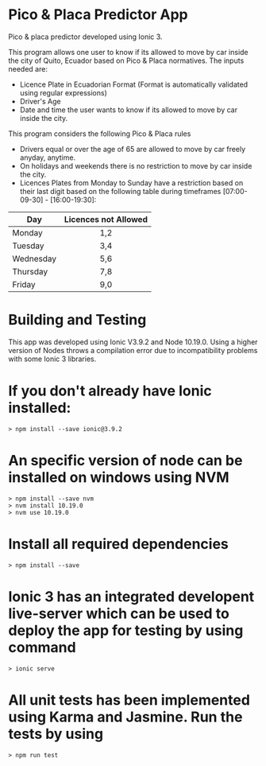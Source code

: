# Pico & Placa Predictor App
Pico & placa predictor developed using Ionic 3. 

This program allows one user to know if its allowed to move by car inside the city of Quito, Ecuador based on Pico & Placa normatives. The inputs needed are:
* Licence Plate in Ecuadorian Format (Format is automatically validated using regular expressions)
* Driver's Age
* Date and time the user wants to know if its allowed to move by car inside the city.

This program considers the following Pico & Placa rules 

* Drivers equal or over the age of 65 are allowed to move by car freely anyday, anytime. 
* On holidays and weekends there is no restriction to move by car inside the city.
* Licences Plates from Monday to Sunday have a restriction based on their last digit based on the following table during timeframes [07:00-09-30] - [16:00-19:30]: 

| Day       | Licences not Allowed          
| ------------- |:-------------:| 
| Monday      | 1,2 | 
| Tuesday      | 3,4      |
| Wednesday | 5,6      |
| Thursday | 7,8      |
| Friday | 9,0      |


# Building and Testing

This app was developed using Ionic V3.9.2 and Node 10.19.0. Using a higher version of Nodes throws a compilation error due to incompatibility problems with some Ionic 3 libraries. 

# If you don't already have Ionic installed:
    > npm install --save ionic@3.9.2 

# An specific version of node can be installed on windows using NVM 
    > npm install --save nvm
    > nvm install 10.19.0
    > nvm use 10.19.0 

# Install all required dependencies 
    > npm install --save 

# Ionic 3 has an integrated developent live-server which can be used to deploy the app for testing by using command
    > ionic serve 

# All unit tests has been implemented using Karma and Jasmine. Run the tests by using 
    > npm run test 

